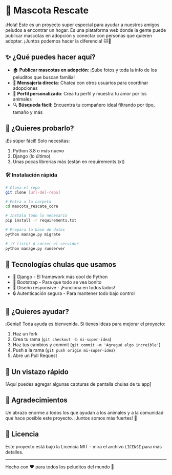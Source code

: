 # 🐾 Mascota Rescate

¡Hola! Este es un proyecto super especial para ayudar a nuestros amigos peludos a encontrar un hogar. Es una plataforma web donde la gente puede publicar mascotas en adopción y conectar con personas que quieren adoptar. ¡Juntos podemos hacer la diferencia! 🐱🐶

## ✨ ¿Qué puedes hacer aquí?

- 🏠 **Publicar mascotas en adopción**: ¡Sube fotos y toda la info de los peluditos que buscan familia!
- 💌 **Mensajería directa**: Chatea con otros usuarios para coordinar adopciones
- 👤 **Perfil personalizado**: Crea tu perfil y muestra tu amor por los animales
- 🔍 **Búsqueda fácil**: Encuentra tu compañero ideal filtrando por tipo, tamaño y más

## 🚀 ¿Quieres probarlo?

¡Es súper fácil! Solo necesitas:

1. Python 3.8 o más nuevo
2. Django (lo último)
3. Unas pocas librerías más (están en requirements.txt)

### 🛠️ Instalación rápida

```bash
# Clona el repo
git clone [url-del-repo]

# Entra a la carpeta
cd mascota_rescate_core

# Instala todo lo necesario
pip install -r requirements.txt

# Prepara la base de datos
python manage.py migrate

# ¡Y listo! A correr el servidor
python manage.py runserver
```

## 🎨 Tecnologías chulas que usamos

- 🐍 Django - El framework más cool de Python
- 🎯 Bootstrap - Para que todo se vea bonito
- 📱 Diseño responsive - ¡Funciona en todos lados!
- 🔒 Autenticación segura - Para mantener todo bajo control

## 👥 ¿Quieres ayudar?

¡Genial! Toda ayuda es bienvenida. Si tienes ideas para mejorar el proyecto:

1. Haz un fork
2. Crea tu rama (`git checkout -b mi-super-idea`)
3. Haz tus cambios y commit (`git commit -m 'Agregué algo increíble'`)
4. Push a la rama (`git push origin mi-super-idea`)
5. Abre un Pull Request

## 📸 Un vistazo rápido

[Aquí puedes agregar algunas capturas de pantalla chulas de tu app]

## 🤝 Agradecimientos

Un abrazo enorme a todos los que ayudan a los animales y a la comunidad que hace posible este proyecto. ¡Juntos somos más fuertes! 💪

## 📝 Licencia

Este proyecto está bajo la Licencia MIT - mira el archivo `LICENSE` para más detalles.

---

Hecho con ❤️ para todos los peluditos del mundo 🐾
